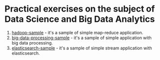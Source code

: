 # Practical exercises on the subject of Data Science and Big Data Analytics

1) [hadoop-sample](./hadoop-sample) - it's a sample of simple map-reduce application.
2) [big-data-processing-sample](./big-data-processing-sample) - it's a sample of simple application with big data processing.
3) [elasticsearch-sample](./elasticsearch-sample) - it's a sample of simple stream application with elasticsearch.
